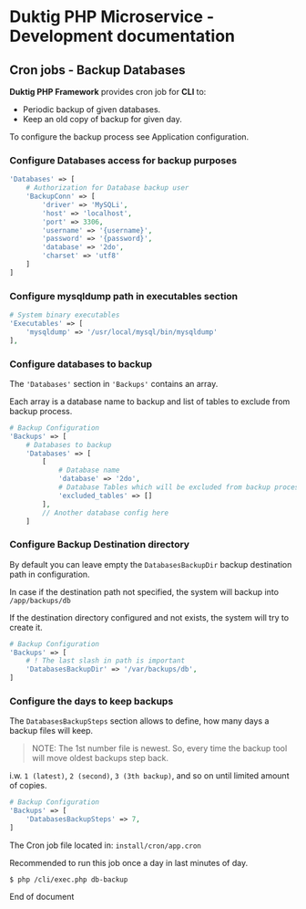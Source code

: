 # Duktig PHP Microservice - Development documentation

## Cron jobs - Backup Databases

**Duktig PHP Framework** provides cron job for **CLI** to:

- Periodic backup of given databases.
- Keep an old copy of backup for given day.

To configure the backup process see Application configuration. 

### Configure Databases access for backup purposes

```php
'Databases' => [
    # Authorization for Database backup user
    'BackupConn' => [
    	'driver' => 'MySQLi',
    	'host' => 'localhost',
    	'port' => 3306,
    	'username' => '{username}',
    	'password' => '{password}',
    	'database' => '2do',
    	'charset' => 'utf8'
    ]    
]
```

### Configure mysqldump path in executables section

```php
# System binary executables
'Executables' => [
    'mysqldump' => '/usr/local/mysql/bin/mysqldump'
],
```

### Configure databases to backup

The `'Databases'` section in `'Backups'` contains an array.

Each array is a database name to backup and list of tables to exclude from backup process.   

```php
# Backup Configuration
'Backups' => [
	# Databases to backup
	'Databases' => [
		[
			# Database name
			'database' => '2do',
			# Database Tables which will be excluded from backup process.
			'excluded_tables' => []
		],
		// Another database config here
	]	
```

### Configure Backup Destination directory


By default you can leave empty the `DatabasesBackupDir` backup destination path in configuration.

In case if the destination path not specified, the system will backup into `/app/backups/db` 

If the destination directory configured and not exists, the system will try to create it. 

```php
# Backup Configuration
'Backups' => [
    # ! The last slash in path is important
    'DatabasesBackupDir' => '/var/backups/db',
]
```

### Configure the days to keep backups

The `DatabasesBackupSteps` section allows to define, how many days a backup files will keep.

> NOTE: The 1st number file is newest. So, every time the backup tool will move oldest backups step back.

i.w. `1 (latest)`, `2 (second)`, `3 (3th backup)`, and so on until limited amount of copies.  

```php
# Backup Configuration
'Backups' => [
    'DatabasesBackupSteps' => 7,
]
```
 
The Cron job file located in: `install/cron/app.cron`

Recommended to run this job once a day in last minutes of day.

    $ php /cli/exec.php db-backup

End of document
